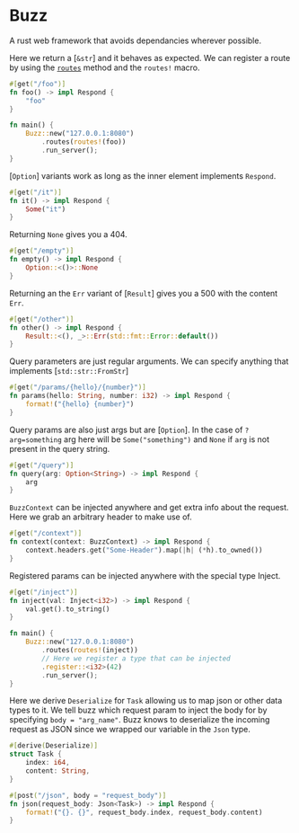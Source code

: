 # Buzz

<!-- cargo-rdme start -->

A rust web framework that avoids dependancies wherever possible.

Here we return a [`&str`] and it behaves as expected. We can register a route by using
the [`routes`](https://docs.rs/buzz/latest/buzz/buzz/struct.Buzz.html) method and the `routes!` macro.
```rust
#[get("/foo")]
fn foo() -> impl Respond {
    "foo"
}

fn main() {
    Buzz::new("127.0.0.1:8080")
        .routes(routes!(foo))
        .run_server();
}
```

[`Option`] variants work as long as the inner element implements `Respond`.
```rust
#[get("/it")]
fn it() -> impl Respond {
    Some("it")
}
```

Returning `None` gives you a 404.
```rust
#[get("/empty")]
fn empty() -> impl Respond {
    Option::<()>::None
}
```

Returning an the `Err` variant of [`Result`] gives you a 500 with the content `Err`.
```rust
#[get("/other")]
fn other() -> impl Respond {
    Result::<(), _>::Err(std::fmt::Error::default())
}
```

Query parameters are just regular arguments. We can specify anything that implements [`std::str::FromStr`]
```rust
#[get("/params/{hello}/{number}")]
fn params(hello: String, number: i32) -> impl Respond {
    format!("{hello} {number}")
}
```

Query params are also just args but are [`Option`].
In the case of `?arg=something` arg here will be `Some("something")`
and `None` if `arg` is not present in the query string.
```rust
#[get("/query")]
fn query(arg: Option<String>) -> impl Respond {
    arg
}
```

`BuzzContext` can be injected anywhere and get extra info about the request.
Here we grab an arbitrary header to make use of.
```rust
#[get("/context")]
fn context(context: BuzzContext) -> impl Respond {
    context.headers.get("Some-Header").map(|h| (*h).to_owned())
}
```

Registered params can be injected anywhere with the special type Inject.
```rust
#[get("/inject")]
fn inject(val: Inject<i32>) -> impl Respond {
    val.get().to_string()
}

fn main() {
    Buzz::new("127.0.0.1:8080")
        .routes(routes!(inject))
        // Here we register a type that can be injected
        .register::<i32>(42)
        .run_server();
}
```

Here we derive `Deserialize` for `Task` allowing us to map json or other
data types to it. We tell buzz which request param to inject the body for by specifying `body = "arg_name"`.
Buzz knows to deserialize the incoming request as JSON since we wrapped our variable in the `Json` type.
```rust
#[derive(Deserialize)]
struct Task {
    index: i64,
    content: String,
}

#[post("/json", body = "request_body")]
fn json(request_body: Json<Task>) -> impl Respond {
    format!("{}. {}", request_body.index, request_body.content)
}
```

<!-- cargo-rdme end -->
